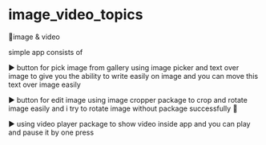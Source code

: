 # image_video_topics

🚀image & video 

simple app consists of 

▶️ button for  pick image from gallery using image picker and text over image 
to give you the ability to write easily on image and you can move this text over image easily 


▶️ button for edit image using image cropper package to crop and rotate image easily 
and i try to rotate image without package successfully 🔅


▶️ using video player package to show video inside app and you can play and pause it by one press 

